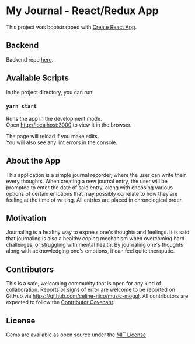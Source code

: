 # My Journal - React/Redux App

This project was bootstrapped with [Create React App](https://github.com/facebook/create-react-app).
## Backend 

Backend repo [here](https://github.com/celine-nico/react-journal-app-API).

## Available Scripts

In the project directory, you can run:

### `yarn start`

Runs the app in the development mode.\
Open [http://localhost:3000](http://localhost:3000) to view it in the browser.

The page will reload if you make edits.\
You will also see any lint errors in the console.

## About the App 
This application is a simple journal recorder, where the user can write their every thoughts. When creating a new journal entry, the user will be prompted to enter the date of said entry, along with choosing various options of certain emotions that may possibly correlate to how they are feeling at the time of writing. All entries are placed in chronological order.

## Motivation
Journaling is a healthy way to express one's thoughts and feelings. It is said that journaling is also a healthy coping mechanism when overcoming hard challenges, or struggling with mental health. By journaling one's thoughts along with acknowledging one's emotions, it can feel quite theraputic. 

## Contributors 
This is a safe, welcoming community that is open for any kind of collaboration. Reports or signs of error are welcome to be reported on GitHub via https://github.com/celine-nico/music-mogul. All contributors are expected to follow the [Contributor Covenant](https://www.contributor-covenant.org/). 

## License 
Gems are available as open source under the [MIT License](http://www.opensource.org/licenses/mit-license) . 